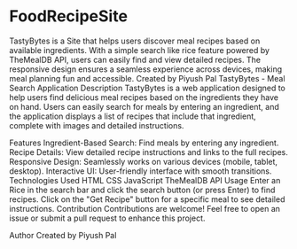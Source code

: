 # FoodRecipeSite
TastyBytes is a Site that helps users discover meal recipes based on available ingredients. With a simple search like rice feature powered by TheMealDB API, users can easily find and view detailed recipes. The responsive design ensures a seamless experience across devices, making meal planning fun and accessible. Created by Piyush Pal
TastyBytes - Meal Search Application
Description
TastyBytes is a web application designed to help users find delicious meal recipes based on the ingredients they have on hand. Users can easily search for meals by entering an ingredient, and the application displays a list of recipes that include that ingredient, complete with images and detailed instructions.

Features
Ingredient-Based Search: Find meals by entering any ingredient.
Recipe Details: View detailed recipe instructions and links to the full recipes.
Responsive Design: Seamlessly works on various devices (mobile, tablet, desktop).
Interactive UI: User-friendly interface with smooth transitions.
Technologies Used
HTML
CSS
JavaScript
TheMealDB API
Usage
Enter an Rice in the search bar and click the search button (or press Enter) to find recipes.
Click on the "Get Recipe" button for a specific meal to see detailed instructions.
Contribution
Contributions are welcome! Feel free to open an issue or submit a pull request to enhance this project.

Author
Created by Piyush Pal
